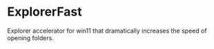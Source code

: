 # ExplorerFast
Explorer accelerator for win11 that dramatically increases the speed of opening folders.
